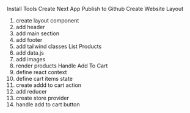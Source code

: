  Install Tools
 Create Next App
 Publish to Github
 Create Website Layout
   1. create layout component
   2. add header
   3. add main section
   4. add footer
   5. add tailwind classes
List Products
   1. add data.js
   2. add images
   3. render products
Handle Add To Cart
   1. define react context
   2. define cart items state
   3. create addd to cart action
   4. add reducer
   5. create store provider
   6. handle add to cart button